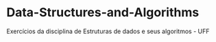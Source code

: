 # Data-Structures-and-Algorithms
Exercícios da disciplina de Estruturas de dados e seus algoritmos - UFF

